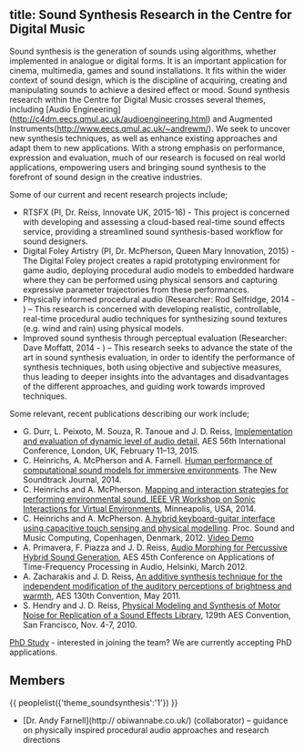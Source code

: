 title: Sound Synthesis Research in the Centre for Digital Music
-------------------

Sound synthesis is the generation of sounds using algorithms, whether implemented in analogue or digital forms. It is an important application for cinema, multimedia, games and sound installations. It fits within the wider context of sound design, which is the discipline of acquiring, creating and manipulating sounds to achieve a desired effect or mood.
Sound synthesis research within the Centre for Digital Music crosses several themes, including [Audio Engineering] (http://c4dm.eecs.qmul.ac.uk/audioengineering.html) and Augmented Instruments(http://www.eecs.qmul.ac.uk/~andrewm/). We seek to uncover new synthesis techniques, as well as enhance existing approaches and adapt them to new applications. With a strong emphasis on performance, expression and evaluation, much of our research is focused on real world applications, empowering users and bringing sound synthesis to the forefront of sound design in the creative industries.

Some of our current and recent research projects include;

* RTSFX (PI, Dr. Reiss, Innovate UK, 2015-16) - This project is concerned with developing and assessing a cloud-based real-time sound effects service, providing a streamlined sound synthesis-based workflow for sound designers. 
* Digital Foley Artistry (PI, Dr. McPherson, Queen Mary Innovation, 2015) - The Digital Foley project creates a rapid prototyping environment for game audio, deploying procedural audio models to embedded hardware where they can be performed using physical sensors and capturing expressive parameter trajectories from these performances. 
* Physically informed procedural audio (Researcher: Rod Selfridge, 2014 - ) – This research is concerned with developing realistic, controllable, real-time procedural audio techniques for synthesizing sound textures (e.g. wind and rain) using physical models.
* Improved sound synthesis through perceptual evaluation (Researcher: Dave Moffatt, 2014 - ) – This research seeks to advance the state of the art in sound synthesis evaluation, in order to identify the performance of synthesis techniques, both using objective and subjective measures, thus leading to deeper insights into the advantages and disadvantages of the different approaches, and guiding work towards improved techniques.

Some relevant, recent publications describing our work include;

* G. Durr, L. Peixoto, M. Souza, R. Tanoue and J. D. Reiss, [Implementation and evaluation of dynamic level of audio detail](http://www.eecs.qmul.ac.uk/~josh/documents/2015/Durr%20et%20al%20-%20AES56%20-%202015.pdf), AES 56th International Conference, London, UK, February 11–13, 2015.
* C. Heinrichs, A. McPherson and A. Farnell. [Human performance of computational sound models for immersive environments](http://www.eecs.qmul.ac.uk/~andrewm/heinrichs-mcpherson-farnell-tns.pdf). The New Soundtrack Journal, 2014. 
* C. Heinrichs and A. McPherson. [Mapping and interaction strategies for performing environmental sound. IEEE VR Workshop on Sonic Interactions for Virtual Environments](http://www.eecs.qmul.ac.uk/~andrewm/heinrichs-mcpherson-sive.pdf), Minneapolis, USA, 2014. 
* C. Heinrichs and A. McPherson. [A hybrid keyboard-guitar interface using capacitive touch sensing and physical modelling](http://www.smcnetwork.org/system/files/smc2012-176.pdf). Proc. Sound and Music Computing, Copenhagen, Denmark, 2012. [Video Demo](https://vimeo.com/42470692)
* A. Primavera, F. Piazza and J. D. Reiss, [Audio Morphing for Percussive Hybrid Sound Generation](http://www.eecs.qmul.ac.uk/~josh/documents/PrimaveraReiss-AudioMorphing.pdf), AES 45th Conference on Applications of Time-Frequency Processing in Audio, Helsinki, March 2012.
* A. Zacharakis and J. D. Reiss, [An additive synthesis technique for the independent modification of the auditory perceptions of brightness and warmth](http://www.eecs.qmul.ac.uk/~josh/documents/ZacharakisReiss-2011-AES130.pdf), AES 130th Convention, May 2011.
* S. Hendry and J. D. Reiss, [Physical Modeling and Synthesis of Motor Noise for Replication of a Sound Effects Library](http://www.eecs.qmul.ac.uk/~josh/documents/HendryReiss-AES129.pdf), 129th AES Convention, San Francisco, Nov. 4-7, 2010.


[PhD Study](study.html) - interested in joining the team? We are currently accepting PhD applications.

Members
-------------
{{ peoplelist({'theme_soundsynthesis':'1'}) }}

* [Dr. Andy Farnell](http:// obiwannabe.co.uk/) (collaborator) – guidance on physically inspired procedural audio approaches and research directions
